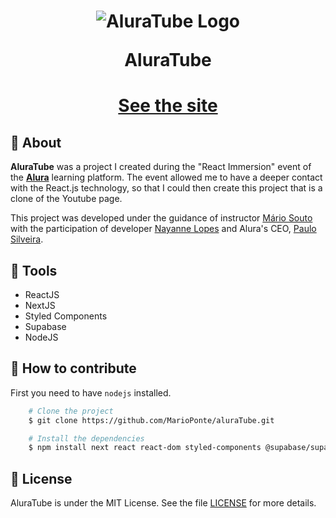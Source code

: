 <h1 align="center">
    <img src="public/images/gifSite.gif" alt="AluraTube Logo">
    <p>AluraTube</p>
</h1>

<h1 align="center">
    <a href="https://alura-tube-chi.vercel.app/"><p>See the site</p></a>
</h1>

## 📕 About

**AluraTube** was a project I created during the "React Immersion" event of the [**Alura**](https://www.alura.com.br) learning platform. The event allowed me to have a deeper contact with the React.js technology, so that I could then create this project that is a clone of the Youtube page.

This project was developed under the guidance of instructor [Mário Souto](https://github.com/omariosouto) with the participation of developer [Nayanne Lopes](https://github.com/NayanneBatista) and Alura's CEO, [Paulo Silveira](https://github.com/peas).

## 🔨 Tools

- ReactJS
- NextJS
- Styled Components
- Supabase
- NodeJS

## 📝 How to contribute

First you need to have `nodejs` installed.

```bash
    # Clone the project
    $ git clone https://github.com/MarioPonte/aluraTube.git
```

```bash
    # Install the dependencies
    $ npm install next react react-dom styled-components @supabase/supabase-js
```

## 📜 License

AluraTube is under the MIT License. See the file [LICENSE](https://github.com/MarioPonte/aluraTube/blob/main/LICENSE) for more details.